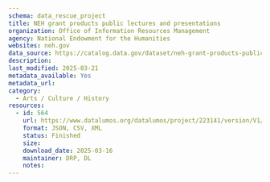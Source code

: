 ```yaml
---
schema: data_rescue_project 
title: NEH grant products public lectures and presentations
organization: Office of Information Resources Management
agency: National Endowment for the Humanities
websites: neh.gov
data_source: https://catalog.data.gov/dataset/neh-grant-products-public-lectures-and-presentations
description: 
last_modified: 2025-03-21
metadata_available: Yes
metadata_url: 
category:
  - Arts / Culture / History
resources:
  - id: 564
    url: https://www.datalumos.org/datalumos/project/223141/version/V1/view
    format: JSON, CSV, XML
    status: Finished
    size: 
    download_date: 2025-03-16
    maintainer: DRP, DL
    notes: 
---
```

